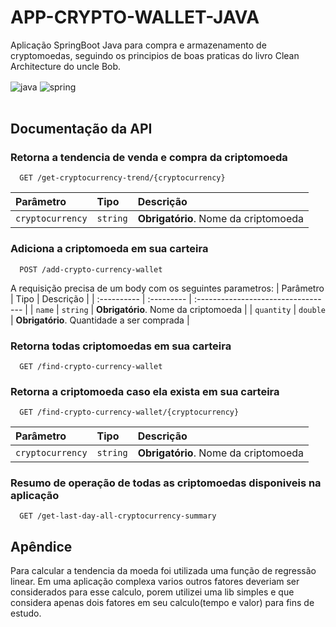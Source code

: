 # APP-CRYPTO-WALLET-JAVA

Aplicação SpringBoot Java para compra e armazenamento de cryptomoedas, seguindo os principios de boas praticas do livro Clean Architecture do uncle Bob. 


<div style="display: inline_block">

  <img align="center" alt="java" src="https://img.shields.io/badge/Java-ED8B00?style=for-the-badge&logo=java&logoColor=white" />
  <img align="center" alt="spring" src="https://img.shields.io/badge/Spring-6DB33F?style=for-the-badge&logo=spring&logoColor=white" />

</div><br/>

## Documentação da API

### Retorna a tendencia de venda e compra da criptomoeda

```
  GET /get-cryptocurrency-trend/{cryptocurrency}
```

| Parâmetro   | Tipo       | Descrição                           |
| :---------- | :--------- | :---------------------------------- |
| `cryptocurrency` | `string` | **Obrigatório**. Nome da criptomoeda |

### Adiciona a criptomoeda em sua carteira

```
  POST /add-crypto-currency-wallet
```

A requisição precisa de um body com os seguintes parametros:
| Parâmetro   | Tipo       | Descrição                           |
| :---------- | :--------- | :---------------------------------- |
| `name` | `string` | **Obrigatório**. Nome da criptomoeda |
| `quantity` | `double` | **Obrigatório**. Quantidade a ser comprada |

### Retorna todas criptomoedas em sua carteira

```
  GET /find-crypto-currency-wallet
```
### Retorna a criptomoeda caso ela exista em sua carteira

```
  GET /find-crypto-currency-wallet/{cryptocurrency}
```

| Parâmetro   | Tipo       | Descrição                           |
| :---------- | :--------- | :---------------------------------- |
| `cryptocurrency` | `string` | **Obrigatório**. Nome da criptomoeda |

### Resumo de operação de todas as criptomoedas disponiveis na aplicação

```
  GET /get-last-day-all-cryptocurrency-summary
```


## Apêndice

Para calcular a tendencia da moeda foi utilizada uma função de regressão linear. Em uma aplicação complexa varios outros fatores deveriam ser considerados para esse calculo, porem utilizei uma lib simples e que considera apenas dois fatores em seu calculo(tempo e valor) para fins de estudo.
